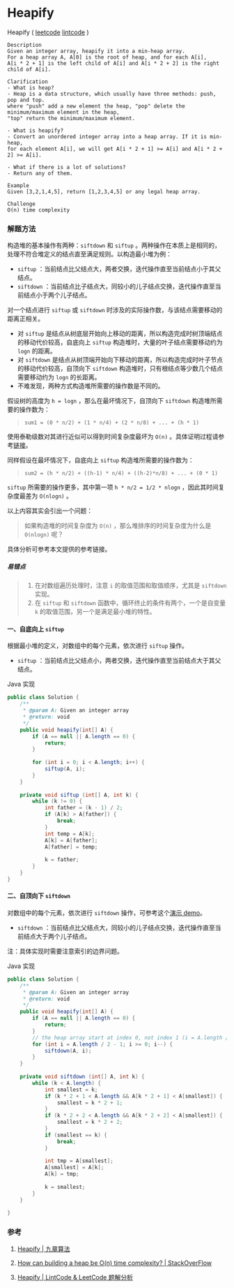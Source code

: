 # Heapify

Heapify  ( [leetcode]() [lintcode](http://www.lintcode.com/en/problem/heapify/) )

```
Description
Given an integer array, heapify it into a min-heap array.
For a heap array A, A[0] is the root of heap, and for each A[i], 
A[i * 2 + 1] is the left child of A[i] and A[i * 2 + 2] is the right child of A[i].

Clarification
- What is heap?
- Heap is a data structure, which usually have three methods: push, pop and top. 
where "push" add a new element the heap, "pop" delete the minimum/maximum element in the heap,
"top" return the minimum/maximum element.

- What is heapify?
- Convert an unordered integer array into a heap array. If it is min-heap, 
for each element A[i], we will get A[i * 2 + 1] >= A[i] and A[i * 2 + 2] >= A[i].

- What if there is a lot of solutions?
- Return any of them.

Example
Given [3,2,1,4,5], return [1,2,3,4,5] or any legal heap array.

Challenge 
O(n) time complexity
```



### 解题方法

构造堆的基本操作有两种：`siftdown` 和 `siftup` 。两种操作在本质上是相同的，处理不符合堆定义的结点直至满足规则。以构造最小堆为例：

- `siftup` ：当前结点比父结点大，两者交换，迭代操作直至当前结点小于其父结点。
- `siftdown` ：当前结点比子结点大，同较小的儿子结点交换，迭代操作直至当前结点小于两个儿子结点。

对一个结点进行 `siftup` 或 `siftdown` 时涉及的实际操作数，与该结点需要移动的距离正相关。

- 对 `siftup` 是结点从树底层开始向上移动的距离，所以构造完成时树顶端结点的移动代价较高，自底向上 `siftup` 构造堆时，大量的叶子结点需要移动约为 `logn` 的距离。
- 对 `siftdown` 是结点从树顶端开始向下移动的距离，所以构造完成时叶子节点的移动代价较高，自顶向下 `siftdown` 构造堆时，只有根结点等少数几个结点需要移动约为 `logn` 的长距离。
- 不难发现，两种方式构造堆所需要的操作数是不同的。

假设树的高度为 `h = logn` ，那么在最坏情况下，自顶向下 `siftdown` 构造堆所需要的操作数为：

> `sum1 = (0 * n/2) + (1 * n/4) + (2 * n/8) + ... + (h * 1)` 

使用泰勒级数对其进行近似可以得到时间复杂度最坏为 `O(n)` 。具体证明过程请参考[链接](http://www.cs.umd.edu/~meesh/351/mount/lectures/lect14-heapsort-analysis-part.pdf)。

同样假设在最坏情况下，自底向上 `siftup` 构造堆所需要的操作数为：

> `sum2 = (h * n/2) + ((h-1) * n/4) + ((h-2)*n/8) + ... + (0 * 1)` 

 `siftup` 所需要的操作更多，其中第一项 `h * n/2 = 1/2 * nlogn` ，因此其时间复杂度最差为 `O(nlogn)` 。

以上内容其实会引出一个问题：

> 如果构造堆的时间复杂度为 `O(n)` ，那么堆排序的时间复杂度为什么是 `O(nlogn)` 呢？

具体分析可参考本文提供的参考链接。

##### 易错点

> 1. 在对数组遍历处理时，注意 `i` 的取值范围和取值顺序，尤其是 `siftdown` 实现。
> 2. 在 `siftup` 和 `siftdown` 函数中，循环终止的条件有两个，一个是自变量 `k` 的取值范围，另一个是满足最小堆的特性。

#### 一、自底向上 `siftup`

根据最小堆的定义，对数组中的每个元素，依次进行 `siftup` 操作。

- `siftup` ：当前结点比父结点小，两者交换，迭代操作直至当前结点大于其父结点。

Java 实现

```java
public class Solution {
    /**
     * @param A: Given an integer array
     * @return: void
     */
    public void heapify(int[] A) {
        if (A == null || A.length == 0) {
            return;
        }
        
        for (int i = 0; i < A.length; i++) {
            siftup(A, i);
        }
    }
    
    private void siftup (int[] A, int k) {
        while (k != 0) {
            int father = (k - 1) / 2;
            if (A[k] > A[father]) {
                break;
            }
            int temp = A[k];
            A[k] = A[father];
            A[father] = temp;
            
            k = father;
        }
    }
}
```



#### 二、自顶向下 `siftdown`

对数组中的每个元素，依次进行 `siftdown` 操作，可参考这个[演示 demo](https://www.cs.princeton.edu/~wayne/kleinberg-tardos/pdf/DemoHeapify.pdf)。

- `siftdown` ：当前结点比父结点大，同较小的儿子结点交换，迭代操作直至当前结点大于两个儿子结点。

注：具体实现时需要注意索引的边界问题。

Java 实现

```java
public class Solution {
    /**
     * @param A: Given an integer array
     * @return: void
     */
    public void heapify(int[] A) {
        if (A == null || A.length == 0) {
            return;
        }
        // the heap array start at index 0, not index 1 (i = A.length / 2)
        for (int i = A.length / 2 - 1; i >= 0; i--) {
            siftdown(A, i);
        }
    }
    
    private void siftdown (int[] A, int k) {
        while (k < A.length) {
            int smallest = k;
            if (k * 2 + 1 < A.length && A[k * 2 + 1] < A[smallest]) {
                smallest = k * 2 + 1;
            }
            if (k * 2 + 2 < A.length && A[k * 2 + 2] < A[smallest]) {
                smallest = k * 2 + 2;
            }
            if (smallest == k) {
                break;
            }
            
            int tmp = A[smallest];
            A[smallest] = A[k];
            A[k] = tmp;
            
            k = smallest;
        }
    }
    
}
```



### 参考

1. [Heapify | 九章算法](http://www.jiuzhang.com/solutions/heapify/)

2. [How can building a heap be O(n) time complexity? | StackOverFlow](http://stackoverflow.com/questions/9755721/how-can-building-a-heap-be-on-time-complexity)

3. [Heapify | LintCode & LeetCode 题解分析](https://aaronice.gitbooks.io/lintcode/content/data_structure/heapify.html)

   ​